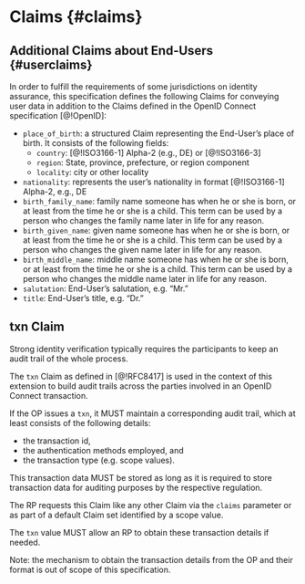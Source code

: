 # Claims {#claims}

## Additional Claims about End-Users {#userclaims}

In order to fulfill the requirements of some jurisdictions on identity assurance, this specification defines the following Claims for conveying user data in addition to the Claims defined in the OpenID Connect specification [@!OpenID]:

* `place_of_birth`: a structured Claim representing the End-User’s place of birth. It consists of the following fields:
	* `country`: [@!ISO3166-1] Alpha-2 (e.g., DE) or [@!ISO3166-3] 
	* `region`: State, province, prefecture, or region component
	* `locality`: city or other locality
* `nationality`: represents the user’s nationality in format [@!ISO3166-1] Alpha-2, e.g., DE
* `birth_family_name`: family name someone has when he or she is born, or at least from the time he or she is a child. This term can be used by a person who changes the family name later in life for any reason.
* `birth_given_name`: given name someone has when he or she is born, or at least from the time he or she is a child. This term can be used by a person who changes the given name later in life for any reason.
* `birth_middle_name`: middle name someone has when he or she is born, or at least from the time he or she is a child. This term can be used by a person who changes the middle name later in life for any reason.
* `salutation`: End-User’s salutation, e.g. “Mr.”
* `title`: End-User’s title, e.g. “Dr.”

## txn Claim

Strong identity verification typically requires the participants to keep an audit trail of the whole process. 

The `txn` Claim as defined in [@!RFC8417] is used in the context of this extension to build audit trails across the parties involved in an OpenID Connect transaction. 

If the OP issues a `txn`, it MUST maintain a corresponding audit trail, which at least consists of the following details: 

* the transaction id,
* the authentication methods employed, and
* the transaction type (e.g. scope values).

This transaction data MUST be stored as long as it is required to store transaction data for auditing purposes by the respective regulation. 

The RP requests this Claim like any other Claim via the `claims` parameter or as part of a default Claim set identified by a scope value. 

The `txn` value MUST allow an RP to obtain these transaction details if needed.

Note: the mechanism to obtain the transaction details from the OP and their format is out of scope of this specification. 
    



